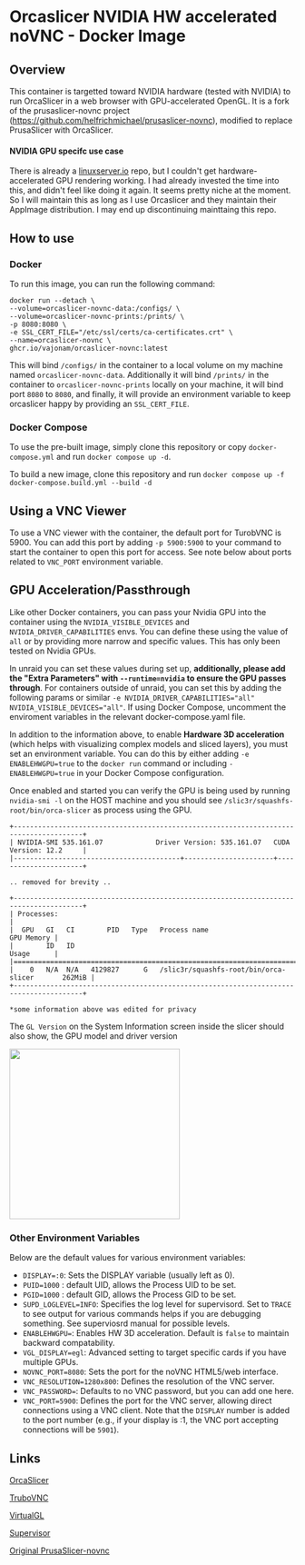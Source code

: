 # Orcaslicer NVIDIA HW accelerated noVNC - Docker Image

## Overview

This container is targetted toward NVIDIA hardware (tested with NVIDIA) to run OrcaSlicer in a web browser with GPU-accelerated OpenGL. It is a fork of the prusaslicer-novnc project (https://github.com/helfrichmichael/prusaslicer-novnc), modified to replace PrusaSlicer with OrcaSlicer.

#### NVIDIA GPU specifc use case

There is already a [linuxserver.io](https://github.com/linuxserver/docker-orcaslicer) repo, but I couldn't get hardware-accelerated GPU rendering working. I had already invested the time into this, and didn't feel like doing it again. It seems pretty niche at the moment. So I will maintain this as long as I use Orcaslicer and they maintain their AppImage distribution. I may end up discontinuing mainttaing this repo. 

## How to use

### Docker
To run this image, you can run the following command: 
```
docker run --detach \
--volume=orcaslicer-novnc-data:/configs/ \
--volume=orcaslicer-novnc-prints:/prints/ \
-p 8080:8080 \
-e SSL_CERT_FILE="/etc/ssl/certs/ca-certificates.crt" \
--name=orcaslicer-novnc \
ghcr.io/vajonam/orcaslicer-novnc:latest
```

This will bind `/configs/` in the container to a local volume on my machine named `orcaslicer-novnc-data`. Additionally it will bind `/prints/` in the container to `orcaslicer-novnc-prints` locally on your machine, it will bind port `8080` to `8080`, and finally, it will provide an environment variable to keep orcaslicer happy by providing an `SSL_CERT_FILE`.

### Docker Compose
To use the pre-built image, simply clone this repository or copy `docker-compose.yml` and run `docker compose up -d`.

To build a new image, clone this repository and run `docker compose up -f docker-compose.build.yml --build -d`

## Using a VNC Viewer

To use a VNC viewer with the container, the default port for TurobVNC is 5900. You can add this port by adding `-p 5900:5900` to your command to start the container to open this port for access. See note below about ports related to `VNC_PORT` environment variable. 


## GPU Acceleration/Passthrough

Like other Docker containers, you can pass your Nvidia GPU into the container using the `NVIDIA_VISIBLE_DEVICES` and `NVIDIA_DRIVER_CAPABILITIES` envs. You can define these using the value of `all` or by providing more narrow and specific values. This has only been tested on Nvidia GPUs.

In unraid you can set these values during set up, **additionally, please add the "Extra Parameters" with `--runtime=nvidia` to ensure the GPU passes through**. For containers outside of unraid, you can set this by adding the following params or similar  `-e NVIDIA_DRIVER_CAPABILITIES="all" NVIDIA_VISIBLE_DEVICES="all"`. If using Docker Compose, uncomment the enviroment variables in the relevant docker-compose.yaml file.

In addition to the information above, to enable **Hardware 3D acceleration** (which helps with visualizing complex models and  sliced layers), you must set an environment variable. You can do this by either adding `-e ENABLEHWGPU=true` to the `docker run` command or including `- ENABLEHWGPU=true` in your Docker Compose configuration.

Once enabled and started you can verify the GPU is being used by running `nvidia-smi -l` on the HOST machine and you should see `/slic3r/squashfs-root/bin/orca-slicer` as process using the GPU. 

```
+---------------------------------------------------------------------------------------+
| NVIDIA-SMI 535.161.07             Driver Version: 535.161.07   CUDA Version: 12.2     |
|-----------------------------------------+----------------------+----------------------+

.. removed for brevity .. 

+---------------------------------------------------------------------------------------+
| Processes:                                                                            |
|  GPU   GI   CI        PID   Type   Process name                            GPU Memory |
|        ID   ID                                                             Usage      |
|=======================================================================================|
|    0   N/A  N/A   4129827      G   /slic3r/squashfs-root/bin/orca-slicer       262MiB |
+---------------------------------------------------------------------------------------+

*some information above was edited for privacy
```

The `GL Version` on the System Information screen inside the slicer should also show, the GPU model and driver version

<img src="https://github.com/vajonam/orcaslicer-novnc/blob/orcaslicer/images/orcaslicer_screenshot.png" width="300" />


### Other Environment Variables

Below are the default values for various environment variables:

- `DISPLAY=:0`: Sets the DISPLAY variable (usually left as 0).
- `PUID=1000` : default UID, allows the Process UID to be set.
- `PGID=1000` : default GID, allows the Process GID to be set.
- `SUPD_LOGLEVEL=INFO`: Specifies the log level for supervisord. Set to `TRACE` to see output for various commands helps if you are debugging something. See superviosrd manual for possible levels.
- `ENABLEHWGPU=`: Enables HW 3D acceleration. Default is `false` to maintain backward compatability.
- `VGL_DISPLAY=egl`: Advanced setting to target specific cards if you have multiple GPUs. 
- `NOVNC_PORT=8080`: Sets the port for the noVNC HTML5/web interface.
- `VNC_RESOLUTION=1280x800`: Defines the resolution of the VNC server.
- `VNC_PASSWORD=`: Defaults to no VNC password, but you can add one here.
- `VNC_PORT=5900`: Defines the port for the VNC server, allowing direct connections using a VNC client. Note that the `DISPLAY` number is added to the port number (e.g., if your display is :1, the VNC port accepting connections will be `5901`).

## Links

[OrcaSlicer](https://github.com/SoftFever/OrcaSlicer)

[TruboVNC](https://www.turbovnc.org/)

[VirtualGL](https://virtualgl.org/)

[Supervisor](http://supervisord.org/)

[Original PrusaSlicer-novnc](https://github.com/helfrichmichael/prusaslicer-novnc)

